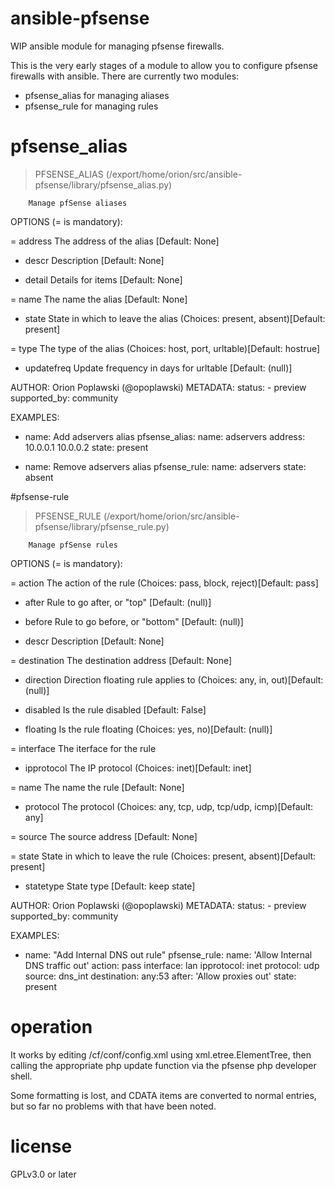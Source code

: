 # ansible-pfsense
WIP ansible module for managing pfsense firewalls.

This is the very early stages of a module to allow you to configure pfsense
firewalls with ansible.  There are currently two modules:

* pfsense_alias for managing aliases
* pfsense_rule for managing rules

# pfsense_alias

> PFSENSE_ALIAS    (/export/home/orion/src/ansible-pfsense/library/pfsense_alias.py)

        Manage pfSense aliases

OPTIONS (= is mandatory):

= address
        The address of the alias
        [Default: None]

- descr
        Description
        [Default: None]

- detail
        Details for items
        [Default: None]

= name
        The name the alias
        [Default: None]

- state
        State in which to leave the alias
        (Choices: present, absent)[Default: present]

= type
        The type of the alias
        (Choices: host, port, urltable)[Default: hostrue]

- updatefreq
        Update frequency in days for urltable
        [Default: (null)]


AUTHOR: Orion Poplawski (@opoplawski)
        METADATA:
          status:
          - preview
          supported_by: community
        

EXAMPLES:
- name: Add adservers alias
  pfsense_alias:
    name: adservers
    address: 10.0.0.1 10.0.0.2
    state: present

- name: Remove adservers alias
  pfsense_rule:
    name: adservers
    state: absent

#pfsense-rule

> PFSENSE_RULE    (/export/home/orion/src/ansible-pfsense/library/pfsense_rule.py)

        Manage pfSense rules

OPTIONS (= is mandatory):

= action
        The action of the rule
        (Choices: pass, block, reject)[Default: pass]

- after
        Rule to go after, or "top"
        [Default: (null)]

- before
        Rule to go before, or "bottom"
        [Default: (null)]

- descr
        Description
        [Default: None]

= destination
        The destination address
        [Default: None]

- direction
        Direction floating rule applies to
        (Choices: any, in, out)[Default: (null)]

- disabled
        Is the rule disabled
        [Default: False]

- floating
        Is the rule floating
        (Choices: yes, no)[Default: (null)]

= interface
        The iterface for the rule


- ipprotocol
        The IP protocol
        (Choices: inet)[Default: inet]

= name
        The name the rule
        [Default: None]

- protocol
        The protocol
        (Choices: any, tcp, udp, tcp/udp, icmp)[Default: any]

= source
        The source address
        [Default: None]

= state
        State in which to leave the rule
        (Choices: present, absent)[Default: present]

- statetype
        State type
        [Default: keep state]


AUTHOR: Orion Poplawski (@opoplawski)
        METADATA:
          status:
          - preview
          supported_by: community
        

EXAMPLES:
- name: "Add Internal DNS out rule"
  pfsense_rule:
    name: 'Allow Internal DNS traffic out'
    action: pass
    interface: lan
    ipprotocol: inet
    protocol: udp
    source: dns_int
    destination: any:53
    after: 'Allow proxies out'
    state: present

# operation

It works by editing /cf/conf/config.xml using xml.etree.ElementTree, then
calling the appropriate php update function via the pfsense php developer
shell.

Some formatting is lost, and CDATA items are converted to normal entries,
but so far no problems with that have been noted.

# license

GPLv3.0 or later
